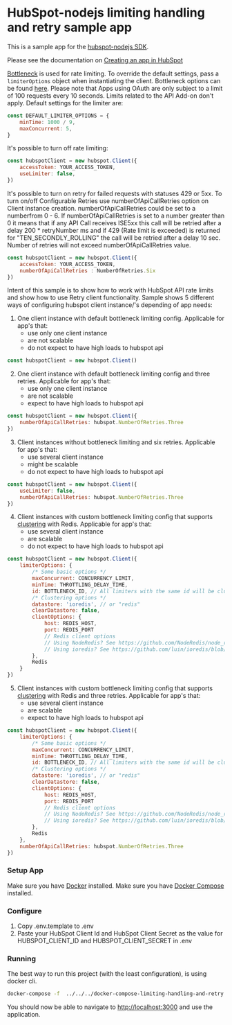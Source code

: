 # HubSpot-nodejs limiting handling and retry sample app

This is a sample app for the [hubspot-nodejs SDK](../../../../../).

Please see the documentation on [Creating an app in HubSpot](https://developers.hubspot.com/docs-beta/creating-an-app)

[Bottleneck](https://github.com/SGrondin/bottleneck) is used for rate limiting. To override the default settings, pass a `limiterOptions` object when instantiating the client. Bottleneck options can be found [here](https://github.com/SGrondin/bottleneck#constructor).
Please note that Apps using OAuth are only subject to a limit of 100 requests every 10 seconds. Limits related to the API Add-on don't apply.
Default settings for the limiter are:

```javascript
const DEFAULT_LIMITER_OPTIONS = {
    minTime: 1000 / 9,
    maxConcurrent: 5,
}
```

It's possible to turn off rate limiting:

```javascript
const hubspotClient = new hubspot.Client({ 
    accessToken: YOUR_ACCESS_TOKEN, 
    useLimiter: false,
})
```

It's possible to turn on retry for failed requests with statuses 429 or 5xx. To turn on/off Configurable Retries use numberOfApiCallRetries option on Client instance creation.
numberOfApiCallRetries could be set to a numberfrom 0 - 6. If numberOfApiCallRetries is set to a number greater than 0 it means that if any API Call receives ISE5xx this call will be retried after a delay 200 * retryNumber ms and if 429 (Rate limit is exceeded) is returned for "TEN_SECONDLY_ROLLING" the call will be retried after a delay 10 sec. Number of retries will not exceed numberOfApiCallRetries value.

```javascript
const hubspotClient = new hubspot.Client({ 
    accessToken: YOUR_ACCESS_TOKEN, 
    numberOfApiCallRetries : NumberOfRetries.Six
})
```

Intent of this sample is to show how to work with  HubSpot API rate limits and show how to use Retry client functionality. Sample shows 5 different ways of configuring hubspot client instance/'s depending of app needs:

1. One client instance with default bottleneck limiting config. Applicable for app's that: 
    - use only one client instance 
    - are not scalable
    - do not expect to have high loads to hubspot api
    
```javascript
const hubspotClient = new hubspot.Client()
```

2. One client instance with default bottleneck limiting config and three retries. Applicable for app's that: 
    - use only one client instance 
    - are not scalable
    - expect to have high loads to hubspot api

```javascript
const hubspotClient = new hubspot.Client({
    numberOfApiCallRetries: hubspot.NumberOfRetries.Three
})
```    
   
3. Client instances without bottleneck limiting and six retries. Applicable for app's that: 
    - use several client instance 
    - might be scalable
    - do not expect to have high loads to hubspot api   

```javascript
const hubspotClient = new hubspot.Client({
    useLimiter: false,
    numberOfApiCallRetries: hubspot.NumberOfRetries.Three
})
```  

4. Client instances with custom bottleneck limiting config that supports [clustering](https://www.npmjs.com/package/bottleneck#clustering) with Redis. Applicable for app's that: 
    - use several client instance 
    - are scalable
    - do not expect to have high loads to hubspot api     

```javascript
const hubspotClient = new hubspot.Client({
    limiterOptions: {
        /* Some basic options */
        maxConcurrent: CONCURRENCY_LIMIT,
        minTime: THROTTLING_DELAY_TIME,
        id: BOTTLENECK_ID, // All limiters with the same id will be clustered together
        /* Clustering options */
        datastore: 'ioredis', // or "redis"
        clearDatastore: false,
        clientOptions: {
            host: REDIS_HOST,
            port: REDIS_PORT
            // Redis client options
            // Using NodeRedis? See https://github.com/NodeRedis/node_redis#options-object-properties
            // Using ioredis? See https://github.com/luin/ioredis/blob/master/API.md#new-redisport-host-options
        },
        Redis
    }
})
```  

5. Client instances with custom bottleneck limiting config that supports [clustering](https://www.npmjs.com/package/bottleneck#clustering) with Redis and three retries. Applicable for app's that: 
    - use several client instance 
    - are scalable
    - expect to have high loads to hubspot api

```javascript
const hubspotClient = new hubspot.Client({
    limiterOptions: {
        /* Some basic options */
        maxConcurrent: CONCURRENCY_LIMIT,
        minTime: THROTTLING_DELAY_TIME,
        id: BOTTLENECK_ID, // All limiters with the same id will be clustered together
        /* Clustering options */
        datastore: 'ioredis', // or "redis"
        clearDatastore: false,
        clientOptions: {
            host: REDIS_HOST,
            port: REDIS_PORT
            // Redis client options
            // Using NodeRedis? See https://github.com/NodeRedis/node_redis#options-object-properties
            // Using ioredis? See https://github.com/luin/ioredis/blob/master/API.md#new-redisport-host-options
        },
        Redis
    },
    numberOfApiCallRetries: hubspot.NumberOfRetries.Three
})
```  

### Setup App

Make sure you have [Docker](https://www.docker.com/) installed.
Make sure you have [Docker Compose](https://docs.docker.com/compose/) installed.

### Configure

1. Copy .env.template to .env
2. Paste your HubSpot Client Id and HubSpot Client Secret as the value for HUBSPOT_CLIENT_ID and HUBSPOT_CLIENT_SECRET in .env

### Running

The best way to run this project (with the least configuration), is using docker cli.

```bash
docker-compose -f  ../../../docker-compose-limiting-handling-and-retry.yml up --build
```
You should now be able to navigate to [http://localhost:3000](http://localhost:3000) and use the application. 


